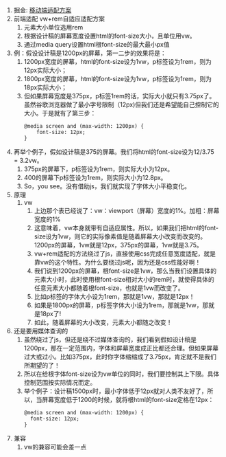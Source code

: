 1. 掘金: [移动端适配方案](https://juejin.cn/post/7018433228591595550)
2. 前端适配 vw+rem自适应适配方案
   1. 元素大小单位选用rem
   2. 根据设计稿的屏幕宽度设置html的font-size大小，且单位用vw。
   3. 通过media query设置html根font-size的最大最小px值
3. 例：假设设计稿是1200px的屏幕，第一二步的效果将是：
   1. 1200px宽度的屏幕，html的font-size设为1vw，p标签设为1rem，则为12px实际大小；
   2. 1800px宽度的屏幕，html的font-size设为1vw，p标签设为1rem，则为18px实际大小；
   3. 但如果屏幕宽度是375px，p标签1rem的话，实际大小就只有3.75px了。虽然谷歌浏览器做了最小字号限制（12px)但我们还是希望能自己控制它的大小。于是就有了第三步：
      ```
      @media screen and (max-width: 1200px) {
          font-size: 12px;
      }
      ```
4. 再举个例子，假如设计稿是375的屏幕。我们将html的font-size设为12/3.75 = 3.2vw。
   1. 375px的屏幕下，p标签设为1rem，则实际大小为12px。
   2. 400的屏幕下p标签设为1rem，则实际大小为12.8px。
   3. So，you see。没有借助js，我们就实现了字体大小平稳变化。
5. 原理
   1. vw
      1. 上边那个表已经说了：vw：viewport（屏幕）宽度的1%。加粗：屏幕宽度的1%
      2. 这意味着，vw本身就带有自适应属性。所以，如果我们把html的font-size设为1vw，则它的实际像素值是随着屏幕大小改变而改变的。1200px的屏幕，1vw就是12px，375px的屏幕，1vw就是3.75。
      3. vw+rem适配的方法绕过了js，直接使用css完成任意宽度适配，就是靠vw的这个特性。为什么要绕过js呢，因为还是css性能好啊！
      4. 我们说到1200px的屏幕，根font-size是1vw，那么当我们设置具体的元素大小时，此时使用根font-size相对大小的rem时，就使得具体的任意元素大小都随着根font-size，也就是1vw而改变了。
      5. 比如p标签的字体大小设为1rem，那就是1vw，那就是12px！
      6. 如果是1800px的屏幕，p标签字体大小设为1rem，那就是1vw，那就是18px了!
      7. 如此，随着屏幕的大小改变，元素大小都随之改变！
6. 还是要用媒体查询的
   1. 虽然绕过了js，但还是绕不过媒体查询的，我们看到假如设计稿是1200px，那在一定范围内，字体和屏幕宽度成正比都还合理。但如果屏幕过大或过小。比如375px，此时你字体缩缩成了3.75px，肯定就不是我们所期望的了！
   2. 所以在给根字体font-size设为vw单位的同时，我们要控制其上下限。具体控制范围按实际情况而定。
   3. 举个例子：设计稿1500px时，最小字体低于12px就对人类不友好了，所以，当屏幕宽度低于1200的时候，就将根html的font-size定格在12px：
      ```
      @media screen and (max-width: 1200px) {
        font-size: 12px;
      }
      ```
7. 兼容
   1. vw的兼容可能会差一点